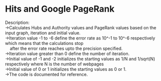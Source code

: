 # Hits and Google PageRank

Description:<br/>
->Calculates Hubs and Authority values and PageRank values based on the input graph, iteration and initial value.<br/>
->Iteration value -1 to -6 define the error rate as 10^-1 to 10^-6 respectively which means that the calculations stop<br/>
&nbsp;&nbsp;&nbsp;&nbsp;after the error rate reaches upto the precision specified.<br/>
->Iteration value greater than 0 define the number of iteration.<br/>
->Initial value of -1 and -2 initializes the starting values as 1/N and 1/sqrt(N) respectively where N is the number of webpages<br/>
->Initial value of 0 or 1 initializes the starting values as 0 or 1.<br/>
->The code is documented for reference.
